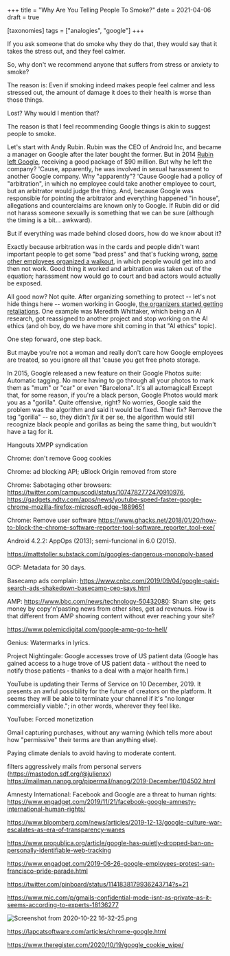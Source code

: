+++
title = "Why Are You Telling People To Smoke?"
date = 2021-04-06
draft = true

[taxonomies]
tags = ["analogies", "google"]
+++

If you ask someone that do smoke why they do that, they would say that it takes
the stress out, and they feel calmer.

So, why don't we recommend anyone that suffers from stress or anxiety to smoke?

<!-- more -->

The reason is: Even if smoking indeed makes people feel calmer and less
stressed out, the amount of damage it does to their health is worse than those
things.

Lost? Why would I mention that? 

The reason is that I feel recommending Google things is akin to suggest people
to smoke.

Let's start with Andy Rubin. Rubin was the CEO of Android Inc, and became a
manager on Google after the later bought the former. But in 2014 [Rubin left
Google](https://en.wikipedia.org/wiki/Andy_Rubin), receiving a good package of
$90 million. But why he left the company? 'Cause, apparently, he was involved
in sexual harassment to another Google company. Why "apparently"? 'Cause Google
had a policy of "arbitration", in which no employee could take another employee
to court, but an arbitrator would judge the thing. And, because Google was
responsible for pointing the arbitrator and everything happened "in house",
allegations and counterclaims are known only to Google. If Rubin did or did not
harass someone sexually is something that we can be sure (although the timing
is a bit... awkward).

But if everything was made behind closed doors, how do we know about it?

Exactly because arbitration was in the cards and people didn't want important
people to get some "bad press" and that's fucking wrong, [some other employees
organized a walkout](https://www.latimes.com/business/technology/story/2019-11-06/google-employee-walkout-tech-industry-activism),
in which people would get into and then not work. Good thing it worked and
arbitration was taken out of the equation; harassment now would go to court and
bad actors would actually be exposed.

All good now? Not quite. After organizing something to protect -- let's not
hide things here -- women working in Google, [the organizers started getting
retaliations](https://www.vox.com/2019/4/23/18512542/google-employee-walkout-organizers-claim-retaliation). 
One example was Meredith Whittaker, which being an AI research, got reassigned
to another project and stop working on the AI ethics (and oh boy, do we have
more shit coming in that "AI ethics" topic).

One step forward, one step back.

But maybe you're not a woman and really don't care how Google employees are
treated, so you ignore all that 'cause you get free photo storage.

In 2015, Google released a new feature on their Google Photos suite: Automatic
tagging. No more having to go through all your photos to mark them as "mum" or
"car" or even "Barcelona". It's all automagical! Except that, for some reason,
if you're a black person, Google Photos would mark you as a "gorilla". Quite
offensive, right? No worries, Google said the problem was the algorithm and
said it would be fixed. Their fix? Remove the tag "gorilla" -- so, they didn't
*fix* it per se, the algorithm would still recognize black people and gorillas
as being the same thing, but wouldn't have a tag for it.

Hangouts XMPP syndication

Chrome: don't remove Goog cookies

Chrome: ad blocking API; uBlock Origin removed from store

Chrome: Sabotaging other browsers:
https://twitter.com/campuscodi/status/1074782772470910976,
https://gadgets.ndtv.com/apps/news/youtube-speed-faster-google-chrome-mozilla-firefox-microsoft-edge-1889651

Chrome: Remove user software
https://www.ghacks.net/2018/01/20/how-to-block-the-chrome-software-reporter-tool-software_reporter_tool-exe/

Android 4.2.2: AppOps (2013); semi-funcional in 6.0 (2015).

https://mattstoller.substack.com/p/googles-dangerous-monopoly-based

GCP: Metadata for 30 days.

Basecamp ads complain:
https://www.cnbc.com/2019/09/04/google-paid-search-ads-shakedown-basecamp-ceo-says.html

AMP: https://www.bbc.com/news/technology-50432080: Sham site; gets money by
copy'n'pasting news from other sites, get ad revenues. How is that different
from AMP showing content without ever reaching your site?

https://www.polemicdigital.com/google-amp-go-to-hell/

Genius: Watermarks in lyrics.

Project Nightingale: Google accesses trove of US patient data (Google has
gained access to a huge trove of US patient data - without the need to notify
those patients - thanks to a deal with a major health firm.)

YouTube is updating their Terms of Service on 10 December, 2019. It presents an
awful possibility for the future of creators on the platform. It seems they
will be able to terminate your channel if it's "no longer commercially
viable."; in other words, wherever they feel like.

YouTube: Forced monetization

Gmail capturing purchases, without any warning (which tells more about how
"permissive" their terms are than anything else).

Paying climate denials to avoid having to moderate content.

filters aggressively mails from personal servers
(https://mastodon.sdf.org/@julienxx)
https://mailman.nanog.org/pipermail/nanog/2019-December/104502.html

Amnesty International: Facebook and Google are a threat to human rights:
https://www.engadget.com/2019/11/21/facebook-google-amnesty-international-human-rights/

https://www.bloomberg.com/news/articles/2019-12-13/google-culture-war-escalates-as-era-of-transparency-wanes

https://www.propublica.org/article/google-has-quietly-dropped-ban-on-personally-identifiable-web-tracking

https://www.engadget.com/2019-06-26-google-employees-protest-san-francisco-pride-parade.html

https://twitter.com/pinboard/status/1141838179936243714?s=21

https://www.mic.com/p/gmails-confidential-mode-isnt-as-private-as-it-seems-according-to-experts-18136277



![Screenshot from 2020-10-22 16-32-25.png](:/1c0f5bcf4bf34430a03a944625a7b26b)


https://lapcatsoftware.com/articles/chrome-google.html

https://www.theregister.com/2020/10/19/google_cookie_wipe/
